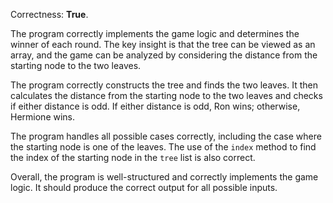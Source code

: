 Correctness: **True**.

The program correctly implements the game logic and determines the winner of each round. The key insight is that the tree can be viewed as an array, and the game can be analyzed by considering the distance from the starting node to the two leaves.

The program correctly constructs the tree and finds the two leaves. It then calculates the distance from the starting node to the two leaves and checks if either distance is odd. If either distance is odd, Ron wins; otherwise, Hermione wins.

The program handles all possible cases correctly, including the case where the starting node is one of the leaves. The use of the `index` method to find the index of the starting node in the `tree` list is also correct.

Overall, the program is well-structured and correctly implements the game logic. It should produce the correct output for all possible inputs.